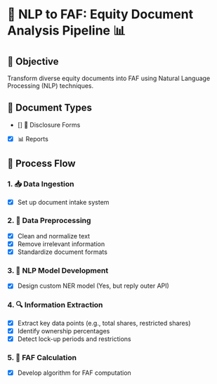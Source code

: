 # 🤖 NLP to FAF: Equity Document Analysis Pipeline 📊

## 🎯 Objective
Transform diverse equity documents into FAF using Natural Language Processing (NLP) techniques.

## 📄 Document Types
- [] 📝 Disclosure Forms
- [x] 📊 Reports

## 🔄 Process Flow

### 1. 📥 Data Ingestion
- [x] Set up document intake system

### 2. 🧹 Data Preprocessing
- [x] Clean and normalize text
- [x] Remove irrelevant information
- [x] Standardize document formats

### 3. 🧠 NLP Model Development
- [x] Design custom NER model (Yes, but reply outer API)

### 4. 🔍 Information Extraction
- [x] Extract key data points (e.g., total shares, restricted shares)
- [x] Identify ownership percentages
- [x] Detect lock-up periods and restrictions

### 5. 🧮 FAF Calculation
- [x] Develop algorithm for FAF computation

